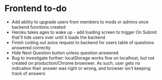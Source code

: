 # Frontend to-do
* Add ability to upgrade users from members to mods or admins once backend functions created
* Heroku takes ages to wake up - add loading screen to trigger On Submit that'll tide users over until it loads the backend
* Finish coding out axios request to backend for users table of questions answered correctly
* Hide Next Question button unless question answered
* Bug to investigate further: localStorage works fine on localhost, but not created on production/Chrome browswer.  As such, user gets no indication their answer was right or wrong, and browser isn't keeping track of answers
